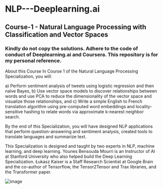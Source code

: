 # NLP---Deeplearning.ai 

## Course-1 - Natural Language Processing with Classification and Vector Spaces

### Kindly do not copy the solutions. Adhere to the code of conduct of Deeplearning.ai and Coursera. This repository is for my personal reference.


About this Course
In Course 1 of the Natural Language Processing Specialization, you will:   

a) Perform sentiment analysis of tweets using logistic regression and then naïve Bayes, 
b) Use vector space models to discover relationships between words and use PCA to reduce the dimensionality of the vector space and visualize those relationships, and
c) Write a simple English to French translation algorithm using pre-computed word embeddings and locality-sensitive hashing to relate words via approximate k-nearest neighbor search.  
    
  
By the end of this Specialization, you will have designed NLP applications that perform question-answering and sentiment analysis, created tools to translate languages and summarize text.
   
This Specialization is designed and taught by two experts in NLP, machine learning, and deep learning. Younes Bensouda Mourri is an Instructor of AI at Stanford University who also helped build the Deep Learning Specialization. Łukasz Kaiser is a Staff Research Scientist at Google Brain and the co-author of Tensorflow, the Tensor2Tensor and Trax libraries, and the Transformer paper.

![image](https://github.com/user-attachments/assets/f352da85-fd1a-4214-8d21-e1bbfc81c87f)

